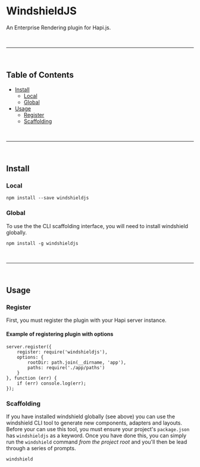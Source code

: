 # WindshieldJS

An Enterprise Rendering plugin for Hapi.js.

<br>

-----

<br>

## Table of Contents

* [Install](#install)
    - [Local](#local)
    - [Global](#global)
* [Usage](#usage)
    - [Register](#register)
    - [Scaffolding](#scaffolding)

<br>

-----

<br>

## <a name="install"/>Install

### <a name="local"/>Local

    npm install --save windshieldjs

### <a name="global"/>Global

To use the the CLI scaffolding interface, you will need to install windshield globally.

    npm install -g windshieldjs

<br>

-----

<br>

## <a name="usage"/>Usage

### <a name="register"/>Register

First, you must register the plugin with your Hapi server instance.

#### Example of registering plugin with options

    server.register({
        register: require('windshieldjs'),
        options: {
            rootDir: path.join(__dirname, 'app'),
            paths: require('./app/paths')
        }
    }, function (err) {
        if (err) console.log(err);
    });


### <a name="scaffolding"/>Scaffolding

If you have installed windshield globally (see above) you can use the windshield
CLI tool to generate new components, adapters and layouts. Before your can use
this tool, you must ensure your project's `package.json` has `windshieldjs` as a
keyword. Once you have done this, you can simply run the `windshield` command
*from the project root* and you'll then be lead through a series of prompts.

    windshield

<br>

